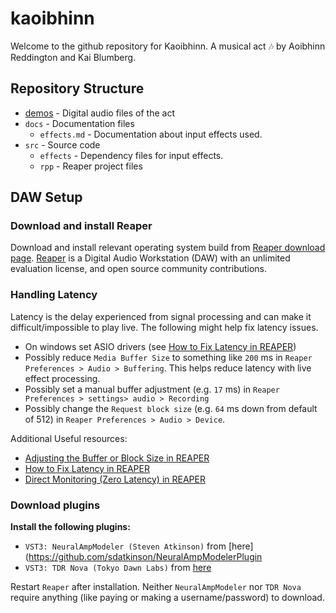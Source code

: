 # kaoibhinn

Welcome to the github repository for Kaoibhinn. A musical act 🎶 by Aoibhinn Reddington and Kai Blumberg.

## Repository Structure

* [demos](demos) - Digital audio files of the act
* `docs` - Documentation files
	* `effects.md` - Documentation about input effects used.
* `src` - Source code
	* `effects` - Dependency files for input effects. 
	* `rpp` - Reaper project files

## DAW Setup 

### Download and install Reaper

Download and install relevant operating system build from [Reaper download page](https://www.reaper.fm/download.php). [Reaper](https://www.reaper.fm/) is a Digital Audio Workstation (DAW) with an unlimited evaluation license, and open source community contributions. 

### Handling Latency 

Latency is the delay experienced from signal processing and can make it difficult/impossible to play live. The following might help fix latency issues.

* On windows set ASIO drivers (see [How to Fix Latency in REAPER](https://www.youtube.com/watch?v=JovPorQzzFs))
* Possibly reduce `Media Buffer Size` to something like `200` ms in `Reaper Preferences > Audio > Buffering`. This helps reduce latency with live effect processing.
* Possibly set a manual buffer adjustment (e.g. `17` ms) in `Reaper Preferences > settings> audio > Recording`
* Possibly change the `Request block size` (e.g. `64` ms down from default of 512) in `Reaper Preferences > Audio > Device`.

Additional Useful resources:
* [Adjusting the Buffer or Block Size in REAPER](https://www.youtube.com/watch?v=303eDz-8SW0)
* [How to Fix Latency in REAPER](https://www.youtube.com/watch?v=JovPorQzzFs)
* [Direct Monitoring (Zero Latency) in REAPER](https://www.youtube.com/watch?v=5Y2xFmGkakw)

### Download plugins

**Install the following plugins:**
* `VST3: NeuralAmpModeler (Steven Atkinson)` from [here](https://github.com/sdatkinson/NeuralAmpModelerPlugin
* `VST3: TDR Nova (Tokyo Dawn Labs)` from [here](https://www.tokyodawn.net/tdr-nova/)

Restart `Reaper` after installation. Neither `NeuralAmpModeler` nor `TDR Nova` require anything (like paying or making a username/password) to download. 